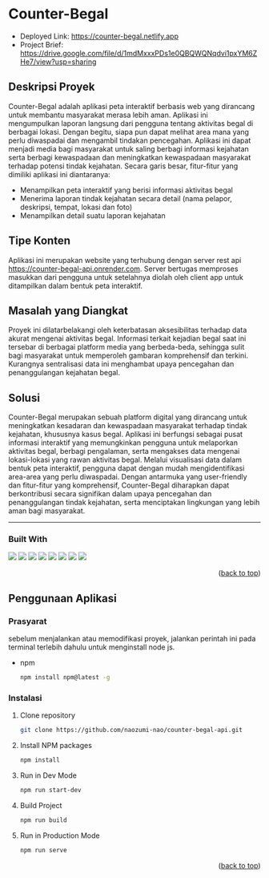 # Counter-Begal
* Deployed Link: https://counter-begal.netlify.app
* Project Brief: https://drive.google.com/file/d/1mdMxxxPDs1e0QBQWQNqdvi1pxYM6ZHe7/view?usp=sharing

## Deskripsi Proyek
Counter-Begal adalah aplikasi peta interaktif berbasis web yang dirancang untuk membantu masyarakat merasa lebih aman. Aplikasi ini mengumpulkan laporan langsung dari pengguna tentang aktivitas begal di berbagai lokasi. Dengan begitu, siapa pun dapat melihat area mana yang perlu diwaspadai dan mengambil tindakan pencegahan. Aplikasi ini dapat menjadi media bagi masyarakat untuk saling berbagi informasi kejahatan serta berbagi kewaspadaan dan meningkatkan kewaspadaan masyarakat terhadap potensi tindak kejahatan.
Secara garis besar, fitur-fitur yang dimiliki aplikasi ini diantaranya:
* Menampilkan peta interaktif yang berisi informasi aktivitas begal
* Menerima laporan tindak kejahatan secara detail (nama pelapor, deskripsi, tempat, lokasi dan foto)
* Menampilkan detail suatu laporan kejahatan

## Tipe Konten
Aplikasi ini merupakan website yang terhubung dengan server rest api https://counter-begal-api.onrender.com. Server bertugas memproses masukkan dari pengguna untuk setelahnya diolah oleh client app untuk ditampilkan dalam bentuk peta interaktif.

## Masalah yang Diangkat
Proyek ini dilatarbelakangi oleh keterbatasan aksesibilitas terhadap data akurat mengenai aktivitas begal. Informasi terkait kejadian begal saat ini tersebar di berbagai platform media yang berbeda-beda, sehingga sulit bagi masyarakat untuk memperoleh gambaran komprehensif dan terkini. Kurangnya sentralisasi data ini menghambat upaya pencegahan dan penanggulangan kejahatan begal.

## Solusi
Counter-Begal merupakan sebuah platform digital yang dirancang untuk meningkatkan kesadaran dan kewaspadaan masyarakat terhadap tindak kejahatan, khususnya kasus begal. Aplikasi ini berfungsi sebagai pusat informasi interaktif yang memungkinkan pengguna untuk melaporkan aktivitas begal, berbagi pengalaman, serta mengakses data mengenai lokasi-lokasi yang rawan aktivitas begal. Melalui visualisasi data dalam bentuk peta interaktif, pengguna dapat dengan mudah mengidentifikasi area-area yang perlu diwaspadai. Dengan antarmuka yang user-friendly dan fitur-fitur yang komprehensif, Counter-Begal diharapkan dapat berkontribusi secara signifikan dalam upaya pencegahan dan penanggulangan tindak kejahatan, serta menciptakan lingkungan yang lebih aman bagi masyarakat.

<hr>

### Built With
<img src="https://img.shields.io/badge/HTML5-E34F26?style=for-the-badge&logo=html5&logoColor=white"/>
<img src="https://img.shields.io/badge/Sass-CC6699?style=for-the-badge&logo=sass&logoColor=white"/>
<img src="https://img.shields.io/badge/JavaScript-F7DF1E?style=for-the-badge&logo=javascript&logoColor=black"/>
<img src="https://img.shields.io/badge/Node.js-43853D?style=for-the-badge&logo=node.js&logoColor=white"/>
<img src="https://img.shields.io/badge/Express.js-404D59?style=for-the-badge"/>
<img src="https://img.shields.io/badge/MongoDB-4EA94B?style=for-the-badge&logo=mongodb&logoColor=white"/>
<img src="https://img.shields.io/badge/Amazon_AWS-232F3E?style=for-the-badge&logo=amazon-aws&logoColor=white"/>
<img src="https://img.shields.io/badge/Netlify-00C7B7?style=for-the-badge&logo=netlify&logoColor=white"/>



<p align="right">(<a href="#readme-top">back to top</a>)</p>

<!-- GETTING STARTED -->
## Penggunaan Aplikasi

### Prasyarat

sebelum menjalankan atau memodifikasi proyek, jalankan perintah ini pada terminal terlebih dahulu untuk menginstall node js.
* npm
  ```sh
  npm install npm@latest -g
  ```

### Instalasi

1. Clone repository
   ```sh
   git clone https://github.com/naozumi-nao/counter-begal-api.git
   ```
2. Install NPM packages
   ```sh
   npm install
   ```
3. Run in Dev Mode
    ```sh
    npm run start-dev
    ```
4. Build Project
   ```sh
   npm run build
   ```
5. Run in Production Mode
    ```sh
    npm run serve
    ```

<p align="right">(<a href="#readme-top">back to top</a>)</p>